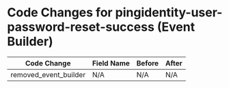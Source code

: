 # Code Changes for pingidentity-user-password-reset-success (Event Builder)

| Code Change | Field Name | Before | After |
|-------------|------------|--------|-------|
| removed_event_builder | N/A | N/A | N/A |